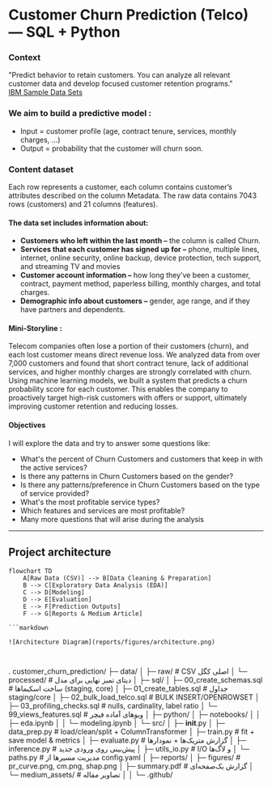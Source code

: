 # Customer Churn Prediction (Telco) — SQL + Python

### Context

"Predict behavior to retain customers. You can analyze all relevant customer data and develop focused customer retention programs."  
[IBM Sample Data Sets](https://www.kaggle.com/datasets/blastchar/telco-customer-churn)
### We aim to build a predictive model :
* Input = customer profile (age, contract tenure, services, monthly charges, …)
* Output = probability that the customer will churn soon.

### Content dataset

Each row represents a customer, each column contains customer’s attributes described on the column Metadata.
The raw data contains 7043 rows (customers) and 21 columns (features).

#### The data set includes information about:

* **Customers who left within the last month –** the column is called Churn.
* **Services that each customer has signed up for –** phone, multiple lines, internet, online security, online backup, device protection, tech support, and streaming TV and movies
* **Customer account information –** how long they’ve been a customer, contract, payment method, paperless billing, monthly charges, and total charges.
* **Demographic info about customers –** gender, age range, and if they have partners and dependents.

#### Mini-Storyline :
Telecom companies often lose a portion of their customers (churn), and each lost customer means direct revenue loss. 
We analyzed data from over 7,000 customers and found that short contract tenure, lack of additional services, and higher monthly charges are strongly correlated with churn. 
Using machine learning models, we built a system that predicts a churn probability score for each customer. 
This enables the company to proactively target high-risk customers with offers or support, ultimately improving customer retention and reducing losses.


#### <b> Objectives</b>
I will explore the data and try to answer some questions like:
* What's the percent of Churn Customers and customers that keep in with the active services?
* Is there any patterns in Churn Customers based on the gender?
* Is there any patterns/preference in Churn Customers based on the type of service provided?
* What's the most profitable service types?
* Which features and services are most profitable?
* Many more questions that will arise during the analysis


---

## Project architecture

```mermaid
flowchart TD
    A[Raw Data (CSV)] --> B[Data Cleaning & Preparation]
    B --> C[Exploratory Data Analysis (EDA)]
    C --> D[Modeling]
    D --> E[Evaluation]
    E --> F[Prediction Outputs]
    F --> G[Reports & Medium Article]

```markdown

![Architecture Diagram](reports/figures/architecture.png)



```
.
customer_churn_prediction/
├─ data/
│  ├─ raw/                       # CSV اصلی کگل 
│  └─ processed/                 # دیتای تمیز نهایی برای مدل
│
├─ sql/
│  ├─ 00_create_schemas.sql      # ساخت اسکیماها (staging, core)
│  ├─ 01_create_tables.sql       # جداول staging/core
│  ├─ 02_bulk_load_telco.sql     # BULK INSERT/OPENROWSET
│  ├─ 03_profiling_checks.sql    # nulls, cardinality, label ratio
│  └─ 99_views_features.sql      # ویوهای آماده فیچر
│
├─ python/
│  ├─ notebooks/
│  │  ├─ eda.ipynb
│  │  └─ modeling.ipynb
│  └─ src/
│     ├─ __init__.py
│     ├─ data_prep.py            # load/clean/split + ColumnTransformer
│     ├─ train.py                # fit + save model & metrics
│     ├─ evaluate.py             # گزارش متریک‌ها + نمودارها
│     ├─ inference.py            # پیش‌بینی روی ورودی جدید
│     ├─ utils_io.py             # I/O و لاگ‌ها
│     └─ paths.py                # مدیریت مسیرها از config.yaml
│
├─ reports/
│  ├─ figures/                   # pr_curve.png, cm.png, shap.png
│  ├─ summary.pdf                # گزارش یک‌صفحه‌ای
│  └─ medium_assets/             # تصاویر مقاله
│
│
└─ .github/
 
```

